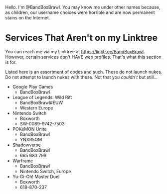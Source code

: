 <!---
BandBoxBrawl/BandBoxBrawl is a ✨ special ✨ repository because its `README.md` (this file) appears on your GitHub profile.
You can click the Preview link to take a look at your changes.
--->
Hello. I'm @BandBoxBrawl. You may know me under other names because, as children, our username choices were horrible and are now permanent stains on the Internet.

# Services That Aren't on my Linktree

You can reach me via my Linktree at https://linktr.ee/BandBoxBrawl. However, certain services don't HAVE web profiles. That's what this section is for.

Listed here is an assortment of codes and such. These do not launch nukes. Do not attempt to launch nukes with these. Not that you *couldn't* but still...  

- Google Play Games
 	- BandBoxBrawl
- League of Legends: Wild Rift
	- BandBoxBrawl#EUW
	- Western Europe
- Nintendo Switch
	- Boxworth
	- SW-0089-9742-7503
- POKéMON Unite
	- BandBoxBrawl
	- YNXR5QM
- Shadowverse
	- BandBoxBrawl
	- 665 683 799
- Warframe
	- BandBoxBrawl
	- Nintendo Switch, Europe
- Yu-Gi-Oh! Master Duel
	- Boxworth
	- 618-870-237
